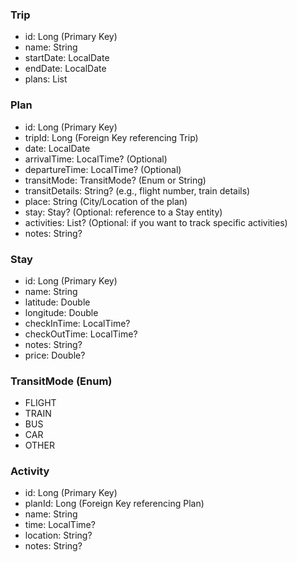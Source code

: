 

### Trip
- id: Long (Primary Key)
- name: String
- startDate: LocalDate
- endDate: LocalDate
- plans: List<Plan>

### Plan
- id: Long (Primary Key)
- tripId: Long (Foreign Key referencing Trip)
- date: LocalDate
- arrivalTime: LocalTime? (Optional)
- departureTime: LocalTime? (Optional)
- transitMode: TransitMode? (Enum or String)
- transitDetails: String? (e.g., flight number, train details)
- place: String (City/Location of the plan)
- stay: Stay? (Optional: reference to a Stay entity)
- activities: List<Activity>? (Optional: if you want to track specific activities)
- notes: String?

### Stay
- id: Long (Primary Key)
- name: String
- latitude: Double
- longitude: Double
- checkInTime: LocalTime?
- checkOutTime: LocalTime?
- notes: String?
- price: Double?

### TransitMode (Enum)
- FLIGHT
- TRAIN
- BUS
- CAR
- OTHER

### Activity
- id: Long (Primary Key)
- planId: Long (Foreign Key referencing Plan)
- name: String
- time: LocalTime?
- location: String?
- notes: String?
